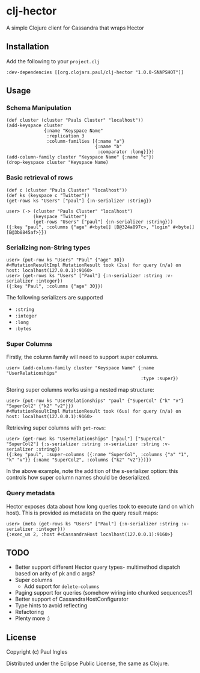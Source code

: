 # clj-hector

A simple Clojure client for Cassandra that wraps Hector

## Installation

Add the following to your `project.clj`

    :dev-dependencies [[org.clojars.paul/clj-hector "1.0.0-SNAPSHOT"]]

## Usage

### Schema Manipulation

    (def cluster (cluster "Pauls Cluster" "localhost"))
    (add-keyspace cluster
                  {:name "Keyspace Name"
                   :replication 3
                   :column-families [{:name "a"}
                                     {:name "b"
                                      :comparator :long}]})
    (add-column-family cluster "Keyspace Name" {:name "c"})
    (drop-keyspace cluster "Keyspace Name)

### Basic retrieval of rows

    (def c (cluster "Pauls Cluster" "localhost"))
    (def ks (keyspace c "Twitter"))
    (get-rows ks "Users" ["paul"] {:n-serializer :string})

    user> (-> (cluster "Pauls Cluster" "localhost")
              (keyspace "Twitter")
              (get-rows "Users" ["paul"] {:n-serializer :string}))
    ({:key "paul", :columns {"age" #<byte[] [B@324a897c>, "login" #<byte[] [B@3b8845af>}})

### Serializing non-String types

    user> (put-row ks "Users" "Paul" {"age" 30})
    #<MutationResultImpl MutationResult took (2us) for query (n/a) on host: localhost(127.0.0.1):9160>
    user> (get-rows ks "Users" ["Paul"] {:n-serializer :string :v-serializer :integer})
    ({:key "Paul", :columns {"age" 30}})

The following serializers are supported

* `:string`
* `:integer`
* `:long`
* `:bytes`

### Super Columns

Firstly, the column family will need to support super columns.

    user> (add-column-family cluster "Keyspace Name" {:name "UserRelationships"
                                                      :type :super})

Storing super columns works using a nested map structure:

    user> (put-row ks "UserRelationships" "paul" {"SuperCol" {"k" "v"} "SuperCol2" {"k2" "v2"}})
    #<MutationResultImpl MutationResult took (6us) for query (n/a) on host: localhost(127.0.0.1):9160>

Retrieving super columns with `get-rows`:

    user> (get-rows ks "UserRelationships" ["paul"] ["SuperCol" "SuperCol2"] {:s-serializer :string :n-serializer :string :v-serializer :string})
    ({:key "paul", :super-columns ({:name "SuperCol", :columns {"a" "1", "k" "v"}} {:name "SuperCol2", :columns {"k2" "v2"}})})

In the above example, note the addition of the s-serializer option:
this controls how super column names should be deserialized.

### Query metadata

Hector exposes data about how long queries took to execute (and on which host). This is provided as metadata on the query result maps:

    user> (meta (get-rows ks "Users" ["Paul"] {:n-serializer :string :v-serializer :integer}))
    {:exec_us 2, :host #<CassandraHost localhost(127.0.0.1):9160>}

## TODO

* Better support different Hector query types- multimethod dispatch
  based on arity of pk and c args?
* Super columns
  * Add suport for `delete-columns`
* Paging support for queries (somehow wiring into chunked sequences?)
* Better support of CassandraHostConfigurator
* Type hints to avoid reflecting
* Refactoring
* Plenty more :)

## License

Copyright (c) Paul Ingles

Distributed under the Eclipse Public License, the same as Clojure.
